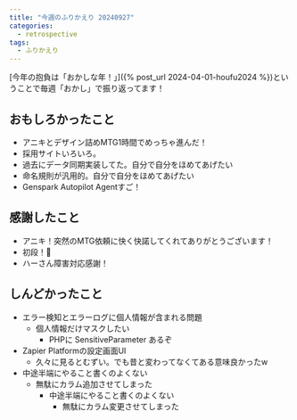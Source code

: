 ```yaml
---
title: "今週のふりかえり 20240927"
categories:
  - retrospective
tags:
  - ふりかえり
---
```


[今年の抱負は「おかしな年！」]({% post_url 2024-04-01-houfu2024 %})ということで毎週「おかし」で振り返ってます！  

## おもしろかったこと

- アニキとデザイン詰めMTG1時間でめっちゃ進んだ！
- 採用サイトいろいろ。
- 過去にデータ同期実装してた。自分で自分をほめてあげたい
- 命名規則が汎用的。自分で自分をほめてあげたい
- Genspark Autopilot Agentすご！

## 感謝したこと

- アニキ！突然のMTG依頼に快く快諾してくれてありがとうございます！
- 初段！🎉
- ハーさん障害対応感謝！

## しんどかったこと

- エラー検知とエラーログに個人情報が含まれる問題
  - 個人情報だけマスクしたい
    - PHPに SensitiveParameter あるぞ
- Zapier Platformの設定画面UI
  - 久々に見るとむずい。でも昔と変わってなくてある意味良かったw
- 中途半端にやること書くのよくない
  - 無駄にカラム追加させてしまった
    - 中途半端にやること書くのよくない
      - 無駄にカラム変更させてしまった
  